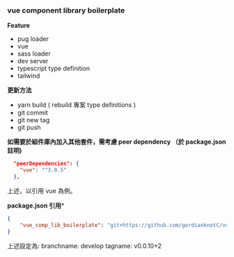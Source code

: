 

### vue component library boilerplate

**Feature**

- pug loader
- vue
- sass loader
- dev server
- typescript type definition
- tailwind

**更新方法**

- yarn build ( rebuild 專案 type definitions )
- git commit
- git new tag
- git push

**如需要於組件庫內加入其他套件，需考慮 peer dependency （於 package.json 註明)**
```json
  "peerDependencies": {
    "vue": "^3.0.5"
  },
```
上述，以引用 vue 為例。


**package.json 引用***
```json
{
    "vue_comp_lib_boilerplate": "git+https://github.com/gordianknotC/vueCompLibBoilerplate.git#develop#v0.0.10+2"
}
```
上述設定為:
    branchname: develop
    tagname: v0.0.10+2
